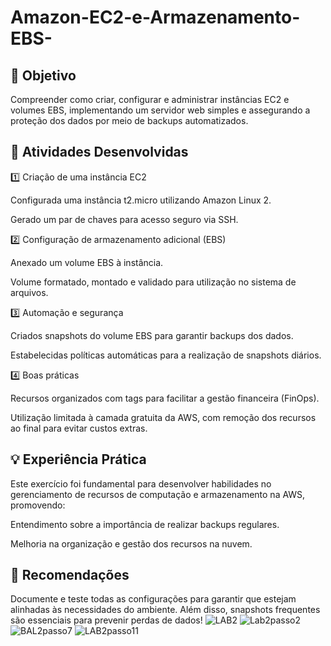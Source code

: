 # Amazon-EC2-e-Armazenamento-EBS-


## 🎯 Objetivo

Compreender como criar, configurar e administrar instâncias EC2 e volumes EBS, implementando um servidor web simples e assegurando a proteção dos dados por meio de backups automatizados.

## 📌 Atividades Desenvolvidas

1️⃣ Criação de uma instância EC2

Configurada uma instância t2.micro utilizando Amazon Linux 2.

Gerado um par de chaves para acesso seguro via SSH.

2️⃣ Configuração de armazenamento adicional (EBS)

Anexado um volume EBS à instância.

Volume formatado, montado e validado para utilização no sistema de arquivos.

3️⃣ Automação e segurança

Criados snapshots do volume EBS para garantir backups dos dados.

Estabelecidas políticas automáticas para a realização de snapshots diários.

4️⃣ Boas práticas

Recursos organizados com tags para facilitar a gestão financeira (FinOps).

Utilização limitada à camada gratuita da AWS, com remoção dos recursos ao final para evitar custos extras.

## 💡 Experiência Prática

Este exercício foi fundamental para desenvolver habilidades no gerenciamento de recursos de computação e armazenamento na AWS, promovendo:

Entendimento sobre a importância de realizar backups regulares.

Melhoria na organização e gestão dos recursos na nuvem.

## 🔹 Recomendações

Documente e teste todas as configurações para garantir que estejam alinhadas às necessidades do ambiente. Além disso, snapshots frequentes são essenciais para prevenir perdas de dados!
![LAB2](https://github.com/user-attachments/assets/2483fcf0-d247-4911-8901-1e81400a4b96)
![Lab2passo2](https://github.com/user-attachments/assets/7ba22ac1-4bbc-4619-b5fe-1710eed3ab91)
![BAL2passo7](https://github.com/user-attachments/assets/bd77550e-7848-4c8a-ae5f-113dce995b9f)
![LAB2passo11](https://github.com/user-attachments/assets/9aebf100-d00a-43ed-83fa-7dbd35e5e16e)





